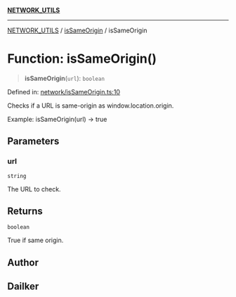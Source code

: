 [**NETWORK_UTILS**](../../README.md)

***

[NETWORK_UTILS](../../README.md) / [isSameOrigin](../README.md) / isSameOrigin

# Function: isSameOrigin()

> **isSameOrigin**(`url`): `boolean`

Defined in: [network/isSameOrigin.ts:10](https://github.com/dailker/everyutil-js/blob/7799f3f003cb23f425be3f1c83c38483e2648188/src/network/isSameOrigin.ts#L10)

Checks if a URL is same-origin as window.location.origin.

Example: isSameOrigin(url) → true

## Parameters

### url

`string`

The URL to check.

## Returns

`boolean`

True if same origin.

## Author

## Dailker
